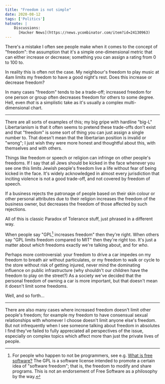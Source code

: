 ```yaml
---
title: "Freedom is not simple"
date: 2020-08-12
tags: ['Politics']
hatnote: |
    Discussions:
      [Hacker News](https://news.ycombinator.com/item?id=24130963)
---
```


There's a mistake I often see people make when it comes to the concept of
"freedom": the assumption that it's a simple one-dimensional metric that can
either increase or decrease; something you can assign a rating from 0 to 100 to.

In reality this is often not the case. My neighbour's freedom to play music at
4am limits my freedom to have a good night's rest. Does this increase or
decrease freedom?

In many cases "freedom" tends to be a trade-off; increased freedom for one
person or group often decreases freedom for others to some degree. Hell, even
*that* is a simplistic take as it's usually a complex multi-dimensional chart.

---

There are all sorts of examples of this; my big gripe with hardline "big-L"
Libertarianism is that it often seems to pretend these trade-offs don't exist
and that "freedom" is some sort of thing you can just assign a single number to.
That doesn't mean that the libertarian position is invalid or "wrong"; I just
wish they were more honest and thoughtful about this, with themselves and with
others.

Things like freedom or speech or religion can infringe on other people's
freedoms. If I say that all Jews should be kicked in the face whenever you see
one this limits Jewish people's freedom live a life without fear of being kicked
in the face. It's widely acknowledged in almost every jurisdiction that inciting
violence is not a good trade-off, and not covered by freedom of speech.

If a business rejects the patronage of people based on their skin colour or
other personal attributes due to their religion increases the freedom of the
business owner, but decreases the freedom of those affected by such rejections.

All of this is classic Paradox of Tolerance stuff, just phrased in a different
way.

When people say "GPL[^gpl] increases freedom" then they're right. When others
say "GPL limits freedom compared to MIT" then they're right too. It's just a
matter about *which* freedoms exactly we're talking about, and for *who*.

[^gpl]: For people who happen to not be programmers, see e.g.
        [What is free software?](https://www.fsf.org/about/what-is-free-software)
        The GPL is a software license intended to promote a certain idea of
        "software freedom"; that is, the freedom to modify and share programs.
        This is not an endorsement of Free Software as a philosophy by the way.

Perhaps more controversial: your freedom to drive a car impedes on my freedom to
breath air without particulates, or my freedom to walk or cycle to the store
without risk of getting injured, never mind the dominating influence on public
infrastructure (why shouldn't our children have the freedom to play on the
street?) As a society we've decided that the personal freedom of owning a car is
more important, but that doesn't mean it doesn't limit some freedoms.

Well, and so forth...

---

There are also many cases where increased freedom doesn't limit other people's
freedom; for example my freedom to have consensual sexual relationships with
whomever I choose doesn't limit anyone else's freedom. But not infrequently when
I see someone talking about freedom in absolutes I find they've failed to fully
appreciated all perspectives of the issue, especially on complex topics which
affect more than just the private lives of people.
